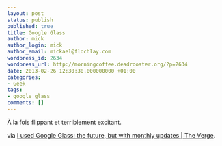 ```yaml
---
layout: post
status: publish
published: true
title: Google Glass
author: mick
author_login: mick
author_email: mickael@flochlay.com
wordpress_id: 2634
wordpress_url: http://morningcoffee.deadrooster.org/?p=2634
date: 2013-02-26 12:30:30.000000000 +01:00
categories:
- Geek
tags:
- google glass
comments: []
---
```

À la fois flippant et terriblement excitant.

via <a href="http://www.theverge.com/2013/2/22/4013406/i-used-google-glass-its-the-future-with-monthly-updates">I used Google Glass: the future, but with monthly updates | The Verge</a>.
